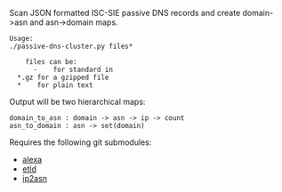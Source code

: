 Scan JSON formatted ISC-SIE passive DNS records and create domain->asn and asn->domain maps.

    Usage:
    ./passive-dns-cluster.py files*

		files can be:
		  -    for standard in
      *.gz for a gzipped file
      *    for plain text

Output will be two hierarchical maps:

    domain_to_asn : domain -> asn -> ip -> count
    asn_to_domain : asn -> set(domain)

Requires the following git submodules:

- [alexa](git://github.com/jpverkamp/alexa.git)
- [etld](git://github.com/jpverkamp/etld.git)
- [ip2asn](git://github.com/jpverkamp/ip2asn.git)
